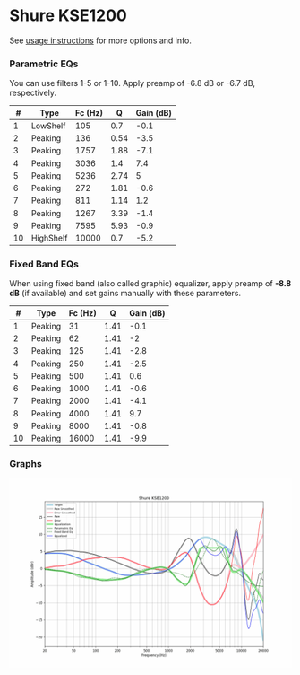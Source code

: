 # Shure KSE1200
See [usage instructions](https://github.com/jaakkopasanen/AutoEq#usage) for more options and info.

### Parametric EQs
You can use filters 1-5 or 1-10. Apply preamp of -6.8 dB or -6.7 dB, respectively.

|   # | Type      |   Fc (Hz) |    Q |   Gain (dB) |
|-----|-----------|-----------|------|-------------|
|   1 | LowShelf  |       105 | 0.7  |        -0.1 |
|   2 | Peaking   |       136 | 0.54 |        -3.5 |
|   3 | Peaking   |      1757 | 1.88 |        -7.1 |
|   4 | Peaking   |      3036 | 1.4  |         7.4 |
|   5 | Peaking   |      5236 | 2.74 |         5   |
|   6 | Peaking   |       272 | 1.81 |        -0.6 |
|   7 | Peaking   |       811 | 1.14 |         1.2 |
|   8 | Peaking   |      1267 | 3.39 |        -1.4 |
|   9 | Peaking   |      7595 | 5.93 |        -0.9 |
|  10 | HighShelf |     10000 | 0.7  |        -5.2 |

### Fixed Band EQs
When using fixed band (also called graphic) equalizer, apply preamp of **-8.8 dB** (if available) and set gains manually with these parameters.

|   # | Type    |   Fc (Hz) |    Q |   Gain (dB) |
|-----|---------|-----------|------|-------------|
|   1 | Peaking |        31 | 1.41 |        -0.1 |
|   2 | Peaking |        62 | 1.41 |        -2   |
|   3 | Peaking |       125 | 1.41 |        -2.8 |
|   4 | Peaking |       250 | 1.41 |        -2.5 |
|   5 | Peaking |       500 | 1.41 |         0.6 |
|   6 | Peaking |      1000 | 1.41 |        -0.6 |
|   7 | Peaking |      2000 | 1.41 |        -4.1 |
|   8 | Peaking |      4000 | 1.41 |         9.7 |
|   9 | Peaking |      8000 | 1.41 |        -0.8 |
|  10 | Peaking |     16000 | 1.41 |        -9.9 |

### Graphs
![](./Shure%20KSE1200.png)
